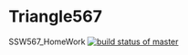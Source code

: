 # Triangle567
SSW567_HomeWork
[![build status of master](https://travis-ci.org/Sherman77/Triangle567.svg?branch=master)](https://travis-ci.org/Sherman77/Triangle567)
